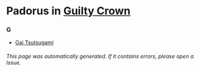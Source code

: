 # Padorus in [Guilty Crown](https://myanimelist.net/manga/30871/Guilty_Crown)

### G
* [Gai Tsutsugami](https://github.com/shadow578/Project-Padoru/blob/master/table-of-contents/characters/GaiTsutsugami.md)

###### This page was automatically generated. If it contains errors, please open a Issue.
